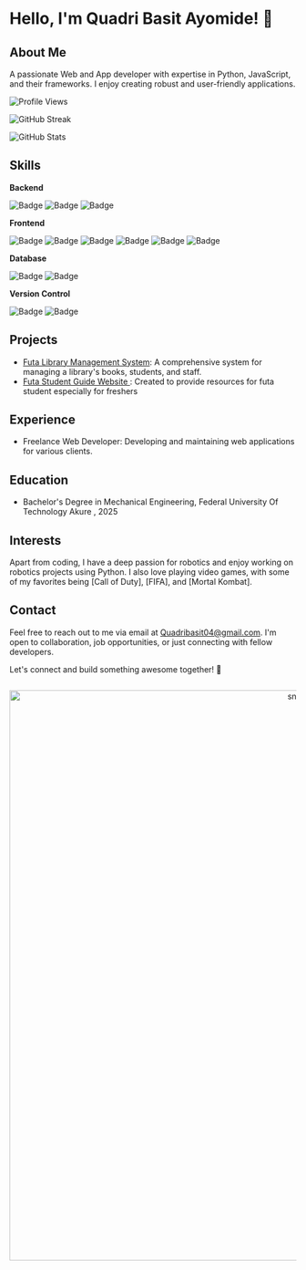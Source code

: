 # Hello, I'm Quadri Basit Ayomide! 👋

## About Me
A passionate Web and App developer with expertise in Python, JavaScript, and their frameworks. I enjoy creating robust and user-friendly applications.

![Profile Views](https://hits.seeyoufarm.com/api/count/incr/badge.svg?url=https%3A%2F%2Fgithub.com%2FScriptPythonic%2Fhit-counter)

![GitHub Streak](https://github-readme-streak-stats.herokuapp.com/?user=ScriptPythonic&theme=algolia)

![GitHub Stats](https://github-readme-stats-git-masterrstaa-rickstaa.vercel.app/api?username=ScriptPythonic&theme=radical)

## Skills
**Backend**

![Badge](https://img.shields.io/badge/Python-3776AB?style=for-the-badge&logo=python&logoColor=white)
![Badge](https://img.shields.io/badge/Django-092E20?style=for-the-badge&logo=django&logoColor=white)
![Badge](https://img.shields.io/badge/Flask-000000?style=for-the-badge&logo=flask&logoColor=white)

**Frontend**

![Badge](https://img.shields.io/badge/JavaScript-F7DF1E?style=for-the-badge&logo=javascript&logoColor=black)
![Badge](https://img.shields.io/badge/React-61DAFB?style=for-the-badge&logo=react&logoColor=black)
![Badge](https://img.shields.io/badge/Next.js-000000?style=for-the-badge&logo=nextdotjs&logoColor=white)
![Badge](https://img.shields.io/badge/Tailwind_CSS-38B2AC?style=for-the-badge&logo=tailwind-css&logoColor=white)
![Badge](https://img.shields.io/badge/HTML5-E34F26?style=for-the-badge&logo=html5&logoColor=white)
![Badge](https://img.shields.io/badge/CSS3-1572B6?style=for-the-badge&logo=css3&logoColor=white)

**Database**

![Badge](https://img.shields.io/badge/MySQL-005C84?style=for-the-badge&logo=mysql&logoColor=white)
![Badge](https://img.shields.io/badge/MongoDB-47A248?style=for-the-badge&logo=mongodb&logoColor=white)

**Version Control**

![Badge](https://img.shields.io/badge/Git-F05032?style=for-the-badge&logo=git&logoColor=white)
![Badge](https://img.shields.io/badge/GitHub-181717?style=for-the-badge&logo=github&logoColor=white)

## Projects
- [Futa Library Management System](https://github.com/ScriptPythonic/Futa-E-Library): A comprehensive system for managing a library's books, students, and staff.
- [Futa Student Guide Website ](https://github.com/Scriptpythonic/Futa_Student_Guide): Created to provide resources for futa student especially for freshers 

## Experience
- Freelance Web Developer: Developing and maintaining web applications for various clients.

## Education
- Bachelor's Degree in Mechanical Engineering, Federal University Of Technology Akure , 2025

## Interests
Apart from coding, I have a deep passion for robotics and enjoy working on robotics projects using Python. I also love playing video games, with some of my favorites being [Call of Duty], [FIFA], and [Mortal Kombat].

## Contact
Feel free to reach out to me via email at Quadribasit04@gmail.com. I'm open to collaboration, job opportunities, or just connecting with fellow developers.

Let's connect and build something awesome together! 🚀


<div id="header" align="center">
  <img src="https://komarev.com/ghpvc/?username=scriptpythonic&style=for-the-badge&color=orange" alt=""/>
</div>

<p align="center">
 <img width="1000" src="assets/github-snake.svg" alt="snake"/>
</p>
